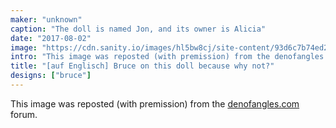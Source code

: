 ```yaml
---
maker: "unknown"
caption: "The doll is named Jon, and its owner is Alicia"
date: "2017-08-02"
image: "https://cdn.sanity.io/images/hl5bw8cj/site-content/93d6c7b74ed2a82966163c93ff72aceb6858fc68-467x700.jpg"
intro: "This image was reposted (with premission) from the denofangles.com forum."
title: "[auf Englisch] Bruce on this doll because why not?"
designs: ["bruce"]
---
```



This image was reposted (with premission) from the [denofangles.com](https://denofangels.com/posts/12259581/) forum.

